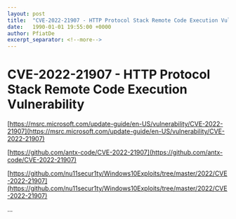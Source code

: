 ```yaml
---
layout: post
title:  "CVE-2022-21907 - HTTP Protocol Stack Remote Code Execution Vulnerability"
date:   1990-01-01 19:55:00 +0000
author: PfiatDe
excerpt_separator: <!--more-->
---
```


# CVE-2022-21907 - HTTP Protocol Stack Remote Code Execution Vulnerability

[https://msrc.microsoft.com/update-guide/en-US/vulnerability/CVE-2022-21907](https://msrc.microsoft.com/update-guide/en-US/vulnerability/CVE-2022-21907)

[https://github.com/antx-code/CVE-2022-21907](https://github.com/antx-code/CVE-2022-21907)

[https://github.com/nu11secur1ty/Windows10Exploits/tree/master/2022/CVE-2022-21907](https://github.com/nu11secur1ty/Windows10Exploits/tree/master/2022/CVE-2022-21907)

...
<!--more-->
